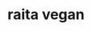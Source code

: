 ---
title: raita vegan
draft: false
layout: recettes
type: entree
categories:
  - Tartinade
regime:
  - vegan
cuisson: Non
temperature: Froid
plate: 30
check: Oui
checkAlwaysOk: false
ingredients:
  legumes:
    - title: Ail
      quantite: 6
      unit: gousse·s
    - title: Oignon
      quantite: 2
      unit: unité
    - title: Concombre
      quantite: 1
      unit: Kg
  frais:
    - title: Yaourt de soja
      quantite: 2
      unit: Kg
  epices:
    - title: Cumin (graines)
      quantite: 20
      unit: grammes
    - title: Coriandre fraîche
      quantite: 0.5
      unit: bottes
preparation: >-
  \    


  * 1 - Hâcher finement les oignons. Passer au presse ail les gousses. Et couper grossièrement


   en petits dès les concombres. Saler, poivrer. Mélanger dans 2 gros gastros.


  * 2 - Faire griller à la poêle les graines de cumin (+ pour la version végane). Puis les


   passer au pilon. Verser dans les légumes.


  * 3 - Ajouter au tout les yaourts et les feuilles de coriandre ciselées. Servir très frais.


  \
publishDate: 2025-06-02T18:09:00.000Z
uuid: 74k7xqu3
titleslug: raita-vegan_74k7xqu3
---